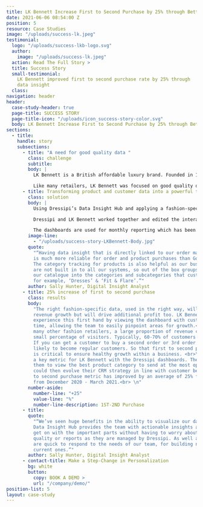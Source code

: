 ```yaml
---
title: LK Bennett Increase First to Second Purchase by 25% through Better Data
date: 2021-06-06 08:54:00 Z
position: 5
resource: Case Studies
image: "/uploads/success-lk.jpeg"
testimonial:
  logo: "/uploads/success-lkb-logo.svg"
  author:
    image: "/uploads/success-lk.jpeg"
  action: Read The Full Story >
  title: Success Story
  small-testimonial:
    LK Bennett improved first to second purchase rate by 25% through
    data insight
  class:
navigation: header
header:
  case-study-header: true
  page-title: SUCCESS STORY
  page-title-icon: "/uploads/icon_success-story-color.svg"
  body: LK Bennett Increase First to Second Purchase by 25% through Better Data
sections:
  - title:
    handle: story
    subsections:
      - title: "A need for good quality data "
        class: challenge
        subtitle:
        body: |
          LK Bennett is a British affordable luxury brand. Founded in 1990, it quickly became established as a leading fashion house offering complete wardrobe solutions for all occasions, with a vision of bringing “a bit of Bond Street luxury to the High Street”.<br>

          Like many retailers, LK Bennett was focused on good quality daily and weekly reporting. They were looking for a partner that could help them see the bigger picture and monitor changes when both the external environment around them changed and their internal strategies changed.
      - title: Transforming product and customer data into a powerful tool
        class: solution
        body: |
          Using Dressipi’s Data Insight Hub and applying a fashion-specific lens on every product and customer, LK Bennett was able to transform their data into a powerful asset that was genuinely actionable.<br>

          Dressipi and LK Bennett worked together and edited the interactive dashboards to guarantee that they would be right for their specific needs and enhance all operational parts of their business. They could quickly get started by simply adding some tracking onsite. <br>

          The dashboards are used for monthly reporting which has been particularly helpful for tracking top-level strategies for optimization. With the uncertainty of COVID and being light on data resource, this was key for LK Bennett. <br>
        image-line:
          - "/uploads/success-story-LKBennett-Body.jpg"
        quote:
          "“Having data insight that is directly linked to our order management system
          is much more reliable for order and product purchases than Google Analytics.
          The category tracking for products is also helpful as our business categories
          are not built in to all our systems, so out of the box groups allow us to segment
          our catalogue into the categories and subcategories that customer’s shop online,
          for example, ‘Dresses’ & ‘Fit & Flare’.”"
        author: Sally Hunter, Digital Insight Analyst
      - title: 25% increase of first to second purchase
        class: results
        body:
          "The right fashion-specific data, used in the right way, will not only deliver
          revenue growth but will drive additional profit too. LK Bennett was able to
          experience this first hand by viewing the dashboard with customer segments over
          time, allowing the team to easily pinpoint areas for growth.<br>\n\nAs with
          many other fashion retailers, a large proportion of revenue comes from a relatively
          small percentage of visitors. Typically, 60-70% of customers only buy once.
          If you can get a customer to buy a second order or 3rd order they are increasingly
          likely to become regular customers. So that first to second purchase metric
          is critical to ensure healthy growth within a business. <br>\n\nThis has been
          a key metric for LK Bennett with the Dressipi dashboards. The Insight Hub allowed
          them to view the best product category to send at the most optimal time. They
          could then evolve their CRM strategy in line with customer behavior. The first
          to second purchase metric has improved by an average of 25% for the 4 months
          from December 2020 - March 2021.<br> \n"
        number-aside:
          number-line: "+25"
          value-line: "%"
          number-line-description: 1ST-2ND Purchase
      - title:
        quote:
          "“We’ve seen huge benefits in the ability to visualize our data. Dressipi’s
          Data Insight Hub provides the team with actionable insights and allows us to
          get on with the important parts without having to worry about trusting the data
          quality or reports as they are managed by Dressipi. As well as the team at Dressipi
          are quick to respond to the needs of our team, for building new reports or tweaking
          current ones.”"
        author: Sally Hunter, Digital Insight Analyst
      - contact-title: Make a Step-Change in Personalization
        bg: white
        button:
          copy: BOOK A DEMO >
          url: "/company/demo/"
position-list: 5
layout: case-study
---
```


